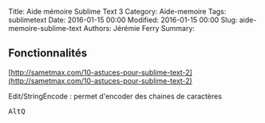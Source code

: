 Title: Aide mémoire Sublime Text 3
Category: Aide-memoire
Tags: sublimetext
Date: 2016-01-15 00:00
Modified: 2016-01-15 00:00
Slug: aide-memoire-sublime-text
Authors: Jérémie Ferry
Summary:

## Fonctionnalités

[http://sametmax.com/10-astuces-pour-sublime-text-2](http://sametmax.com/10-astuces-pour-sublime-text-2)

Edit/StringEncode : permet d'encoder des chaines de caractères

<kbd>Alt</kbd><kbd>Q</kbd>

